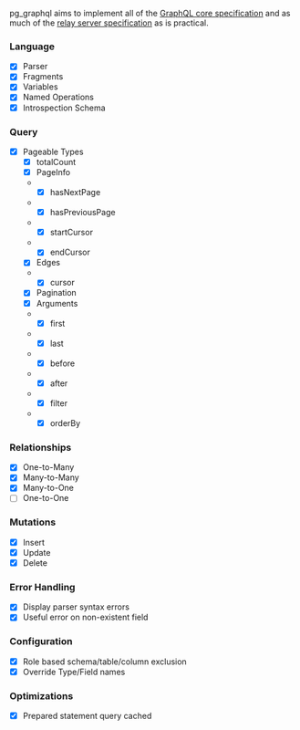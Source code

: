 pg_graphql aims to implement all of the [GraphQL core specification](https://spec.graphql.org/October2021/) and as much of the [relay server specification](https://relay.dev/docs/guides/graphql-server-specification/) as is practical.

### Language
- [x] Parser
- [x] Fragments
- [x] Variables
- [x] Named Operations
- [x] Introspection Schema

### Query
- [x] Pageable Types
    * [x] totalCount
    * [x] PageInfo
    *   * [x] hasNextPage
    *   * [x] hasPreviousPage
    *   * [x] startCursor
    *   * [x] endCursor
    * [x] Edges
    *   * [x] cursor
    * [x] Pagination
    * [x] Arguments
    *   * [x] first
    *   * [x] last
    *   * [x] before
    *   * [x] after
    *   * [x] filter
    *   * [x] orderBy

### Relationships
- [x] One-to-Many
- [x] Many-to-Many
- [x] Many-to-One
- [ ] One-to-One

### Mutations
- [x] Insert
- [x] Update
- [x] Delete

### Error Handling
- [x] Display parser syntax errors
- [x] Useful error on non-existent field

### Configuration
- [x] Role based schema/table/column exclusion
- [x] Override Type/Field names

### Optimizations
- [x] Prepared statement query cached
